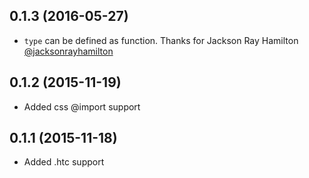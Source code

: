 ## 0.1.3 (2016-05-27)

- `type` can be defined as function. 
Thanks for Jackson Ray Hamilton [@jacksonrayhamilton](http://github.com/jacksonrayhamilton)

## 0.1.2 (2015-11-19)

- Added css @import support

## 0.1.1 (2015-11-18)

- Added .htc support


